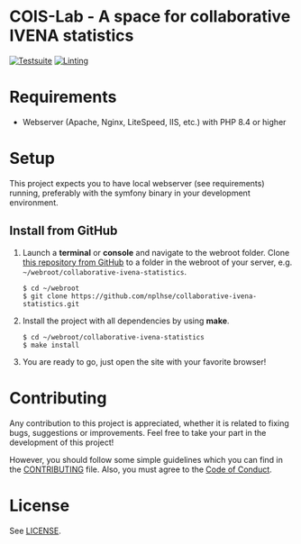 # COIS-Lab - A space for collaborative IVENA statistics

[![Testsuite](https://github.com/nplhse/cois-lab/actions/workflows/tests.yml/badge.svg)](https://github.com/nplhse/cois-lab/actions/workflows/tests.yml) [![Linting](https://github.com/nplhse/cois-lab/actions/workflows/lint.yml/badge.svg)](https://github.com/nplhse/cois-lab/actions/workflows/lint.yml)

# Requirements
-   Webserver (Apache, Nginx, LiteSpeed, IIS, etc.) with PHP 8.4 or higher

# Setup
This project expects you to have local webserver (see requirements) running,
preferably with the symfony binary in your development environment.

## Install from GitHub
1. Launch a **terminal** or **console** and navigate to the webroot folder.
   Clone [this repository from GitHub](https://github.com/nplhse/collaborative-ivena-statistics) to
   a folder in the webroot of your server, e.g. `~/webroot/collaborative-ivena-statistics`.

    ```
    $ cd ~/webroot
    $ git clone https://github.com/nplhse/collaborative-ivena-statistics.git
    ```

2. Install the project with all dependencies by using **make**.

    ```
    $ cd ~/webroot/collaborative-ivena-statistics
    $ make install
    ``` 

3. You are ready to go, just open the site with your favorite browser!

# Contributing
Any contribution to this project is appreciated, whether it is related to
fixing bugs, suggestions or improvements. Feel free to take your part in the
development of this project!

However, you should follow some simple guidelines which you can find in the
[CONTRIBUTING](CONTRIBUTING.md) file. Also, you must agree to the
[Code of Conduct](CODE_OF_CONDUCT.md).

# License
See [LICENSE](LICENSE.md).
